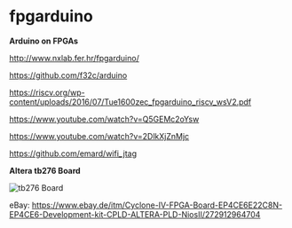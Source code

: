 # fpgarduino
**Arduino on FPGAs**

http://www.nxlab.fer.hr/fpgarduino/

https://github.com/f32c/arduino

https://riscv.org/wp-content/uploads/2016/07/Tue1600zec_fpgarduino_riscv_wsV2.pdf

https://www.youtube.com/watch?v=Q5GEMc2oYsw

https://www.youtube.com/watch?v=2DlkXjZnMjc

https://github.com/emard/wifi_jtag

**Altera tb276 Board** 

![tb276 Board](http://www.nxlab.fer.hr/fpgarduino/img/altera_tb276.jpg)

eBay: https://www.ebay.de/itm/Cyclone-IV-FPGA-Board-EP4CE6E22C8N-EP4CE6-Development-kit-CPLD-ALTERA-PLD-NiosII/272912964704
